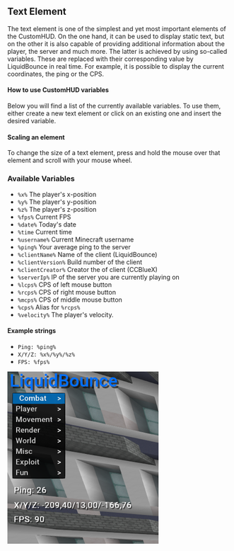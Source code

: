 ## Text Element
The text element is one of the simplest and yet most important elements of the CustomHUD. On the one hand, it can be used to display static text, but on the other it is also capable of providing additional information about the player, the server and much more. The latter is achieved by using so-called variables. These are replaced with their corresponding value by LiquidBounce in real time. For example, it is possible to display the current coordinates, the ping or the CPS.

#### How to use CustomHUD variables
Below you will find a list of the currently available variables. To use them, either create a new text element or click on an existing one and insert the desired variable.

#### Scaling an element
To change the size of a text element, press and hold the mouse over that element and scroll with your mouse wheel.

### Available Variables
- `%x%` The player's x-position
- `%y%` The player's y-position
- `%z%` The player's z-position
- `%fps%` Current FPS
- `%date%` Today's date
- `%time` Current time
- `%username%` Current Minecraft username
- `%ping%` Your average ping to the server
- `%clientName%` Name of the client (LiquidBounce)
- `%clientVersion%` Build number of the client
- `%clientCreator%` Creator the of client (CCBlueX)
- `%serverIp%` IP of the server you are currently playing on
- `%lcps%` CPS of left mouse button
- `%rcps%` CPS of right mouse button
- `%mcps%` CPS of middle mouse button
- `%cps%` Alias for `%rcps%` 
- `%velocity%` The player's velocity.

#### Example strings
- `Ping: %ping%`
- `X/Y/Z: %x%/%y%/%z%`
- `FPS: %fps%`

![Example](/images/customhud_variables.png)
